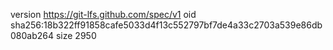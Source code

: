 version https://git-lfs.github.com/spec/v1
oid sha256:18b322ff91858cafe5033d4f13c552797bf7de4a33c2703a539e86db080ab264
size 2950
